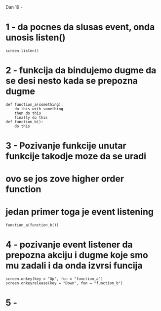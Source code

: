 Dan 19 - 

# 1 -  da pocnes da slusas event, onda unosis listen()
    screen.listen()

# 2 - funkcija da bindujemo dugme da se desi nesto kada se prepozna dugme
    def function_a(something):
        do this with something
        then do this
        finally do this
    def function_b():
        do this
    

# 3 - Pozivanje funkcije unutar funkcije takodje moze da se uradi
#   ovo se jos zove higher order function
#   jedan primer toga je event listening
    function_a(function_b())

# 4 - pozivanje event listener da prepozna akciju i dugme koje smo mu zadali i da onda izvrsi funcija
    screen.onkey(key = "Up", fun = "function_a")
    screen.onkeyrelease(key = "Down", fun = "function_b")

# 5 - 
